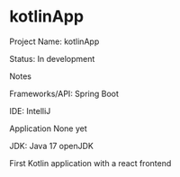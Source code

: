 # kotlinApp

Project Name:		kotlinApp

Status:			In development

Notes			

Frameworks/API:		Spring Boot

IDE:			IntelliJ

Application None yet

JDK:			Java 17 openJDK



First Kotlin application with a react frontend
